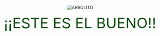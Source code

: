 <p align="center">
  <img src="http://www.cuentosinfantilescortos.net/wp-content/uploads/2016/08/cuento-infantil-arbol.png?raw=true" alt="ARBOLITO"/>
</p>

<div align="center" size="20">
  <font size="20" color="#0a4707">¡¡ESTE ES EL BUENO!!</font>
</div>

